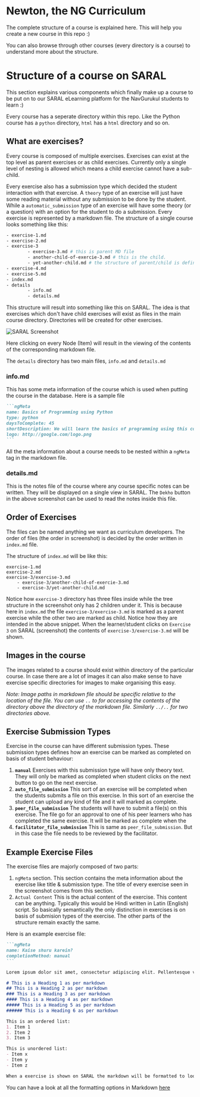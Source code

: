 # Newton, the NG Curriculum

The complete structure of a course is explained here. This will help you create a new course in this repo :)

You can also browse through other courses (every directory is a course) to understand more about the structure. 

# Structure of a course on SARAL

This section explains various components which finally make up a course to be put on to our SARAL eLearning platform for the NavGurukul students to learn :)

Every course has a seperate directory within this repo. Like the Python course has a `python` directory, `html` has a `html` directory and so on.

## What are exercises?

Every course is composed of multiple exercises. Exercises can exist at the top level as parent exercises or as child exercises. Currently only a single level of nesting is allowed which means a child exercise cannot have a sub-child.

Every exercise also has a submission type which decided the student interaction with that exercise. A `theory` type of an exercise will just have some reading material without any submission to be done by the student. While a `automatic_submission` type of an exercise will have some theory (or a question) with an option for the student to do a submission. Every exercise is represented by a markdown file. The structure of a single course looks something like this:

```bash
- exercise-1.md
- exercise-2.md
- exercise-3
		- exercise-3.md # this is parent MD file
		- another-child-of-exercie-3.md # this is the child.
		- yet-another-child.md # the structure of parent/child is defined by index.md
- exercise-4.md
- exercise-5.md
- index.md
- details
		- info.md
		- details.md
```

This structure will result into something like this on SARAL. The idea is that exercises which don't have child exercises will exist as files in the main course directory. Directories will be created for other exercises.


![SARAL Screenshot](course-structure-saral.png)

Here clicking on every Node (Item) will result in the viewing of the contents of the corresponding markdown file.

The `details` directory has two main files, `info.md` and `details.md`

### info.md

This has some meta information of the course which is used when putting the course in the database. Here is a sample file

````markdown
```ngMeta
name: Basics of Programming using Python
type: python
daysToComplete: 45
shortDescription: We will learn the basics of programming using this course.
logo: http://google.com/logo.png
```
````

All the meta information about a course needs to be nested within a `ngMeta` tag in the markdown file.

### details.md

This is the notes file of the course where any course specific notes can be written. They will be displayed on a single view in SARAL. The `Dekho` button in the above screenshot can be used to read the notes inside this file.

## Order of Exercises

The files can be named anything we want as curriculum developers. The order of files (the order in screenshot) is decided by the order written in `index.md` file.

The structure of `index.md` will be like this:

```
exercise-1.md
exercise-2.md
exercise-3/exercise-3.md
	- exercise-3/another-child-of-exercie-3.md
	- exercise-3/yet-another-child.md
```

Notice how `exercise-3` directory has three files inside while the tree structure in the screenshot only has 2 children under it. This is because here in `index.md` the file `exercise-3/exercise-3.md` is marked as a parent exercise while the other two are marked as child. Notice how they are intended in the above snippet. When the learner/student clicks on `Exercise 3` on SARAL (screenshot) the contents of `exercise-3/exercise-3.md` will be shown.


## Images in the course

The images related to a course should exist within directory of the particular course. In case there are a lot of images it can also make sense to have exercise specific directories for images to make organising this easy.

*Note: Image paths in markdown file should be specific relative to the location of the file. You can use `..` to for accessing the contents of the directory above the directory of the markdown file. Similarly `../..` for two directories above.*


## Exercise Submission Types

Exercise in the course can have different submission types. These submission types defines how an exercise can be marked as completed on basis of student behaviour:

1. **`manual`** Exercises with this submission type will have only theory text. They will only be marked as completed when student clicks on the next button to go on the next exercise. 
2. **`auto_file_submission`** This sort of an exercise will be completed when the students submits a file on this exercise. In this sort of an exercise the student can upload any kind of file and it will marked as complete. 
3. **`peer_file_submission`** The students will have to submit a file(s) on this exercise. The file go for an approval to one of his peer learners who has completed the same exercise. It will be marked as complete when the 
4. **`facilitator_file_submission`** This is same as `peer_file_submission`. But in this case the file needs to be reviewed by the facilitator.

## Example Exercise Files

The exercise files are majorly composed of two parts:

1. `ngMeta` section. This section contains the meta information about the exercise like title & submission type. The title of every exercise seen in the screenshot comes from this section.
2. `Actual Content` This is the actual content of the exercise. This content can be anything. Typically this would be Hindi written in Latin (English) script. So basically semantically the only distinction in exercises is on basis of submision types of the exercise. The other parts of the structure remain exactly the same.

Here is an example exercise file:

````markdown
```ngMeta
name: Kaise shuru karein?
completionMethod: manual
```

Lorem ipsum dolor sit amet, consectetur adipiscing elit. Pellentesque vestibulum tellus nisl, vitae ornare sapien placerat eget. Nulla sit amet vestibulum risus. Nunc tincidunt magna ac accumsan mollis. Vivamus at mattis nisi. Curabitur eros ante, tempor sit amet commodo a, finibus eget arcu. Mauris enim nibh, convallis vel libero in, finibus sodales nulla. Suspendisse sed est velit. Phasellus cursus iaculis arcu, quis sodales quam maximus vel. Nam nec sem nec purus suscipit lobortis aliquam eu mauris. Phasellus quis posuere massa. Pellentesque mauris erat, semper quis neque eu, semper sollicitudin turpis. Interdum et malesuada fames ac ante ipsum primis in faucibus. Proin aliquam, leo in hendrerit fermentum, sem nisi posuere odio, id imperdiet elit elit a nibh. Phasellus neque lectus, consectetur in risus sit amet, maximus placerat lorem. In sit amet mi vitae magna luctus vulputate et non leo. Sed gravida ante nibh, eget consequat felis convallis non.

# This is a Heading 1 as per markdown
## This is a Heading 2 as per markdown
### This is a Heading 3 as per markdown
#### This is a Heading 4 as per markdown
##### This is a Heading 5 as per markdown
###### This is a Heading 6 as per markdown

This is an ordered list:
1. Item 1
2. Item 2
3. Item 3

This is unordered list:
- Item x
- Item y
- Item z

When a exercise is shown on SARAL the markdown will be formatted to look pretty just the way you see any web page out there :)
````

You can have a look at all the formatting options in Markdown [here](https://guides.github.com/features/mastering-markdown/)
